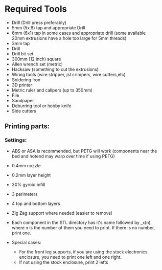 # Required Tools
- Drill (Drill press preferably)
- 5mm (5x.8) tap and appropriate Drill
- 6mm (6x1) tap in some cases and appropriate drill (some available 20mm extrusions have a hole too large for 5mm threads)
- 3mm tap
- Drill
- Drill bit set
- 300mm (12 inch) square
- Allen wrench set (metric)
- Hacksaw (something to cut the extrusions)
- Wiring tools (wire stripper, jst crimpers, wire cutters,etc)
- Soldering Iron
- 3D printer
- Metric ruler and calipers (up to 350mm)
- File
- Sandpaper
- Deburring tool or hobby knife
- Side cutters

## Printing parts:
### Settings:
- ABS or ASA is recommended, but PETG will work (components near the bed and hotend may warp over time if using PETG)
- 0.4mm nozzle
- 0.2mm layer height
- 30% gyroid infill
- 3 perimeters
- 4 top and bottom layers
- Zig Zag support where needed (easier to remove)

- Each component in the STL directory has it's name followed by _x(n), where n is the number of them you need to print. If there is no number, print one.
- Special cases:
    - For the front leg supports, if you are using the stock electronics enclosure, you need to print one left and one right. 
    - If not using the stock enclosure, print 2 lefts